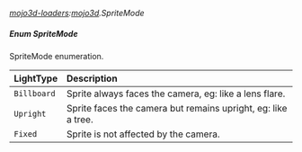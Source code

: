 _[mojo3d-loaders](../../modules/mojo3d-loaders/mojo3d-loaders-module.md):[mojo3d](../../modules/mojo3d/mojo3d-module.md).SpriteMode_
##### Enum SpriteMode
SpriteMode enumeration.

| LightType		| Description
|:--------------|:-----------
| `Billboard`	| Sprite always faces the camera, eg: like a lens flare.
| `Upright`		| Sprite faces the camera but remains upright, eg: like a tree.
| `Fixed`		| Sprite is not affected by the camera.
